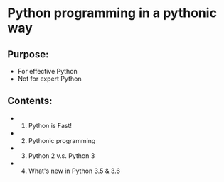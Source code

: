 # Python programming in a pythonic way

## Purpose:

- For effective Python
- Not for expert Python

## Contents:

- 1. Python is Fast!
- 2. Pythonic programming
- 3. Python 2 v.s. Python 3
- 4. What's new in Python 3.5 & 3.6